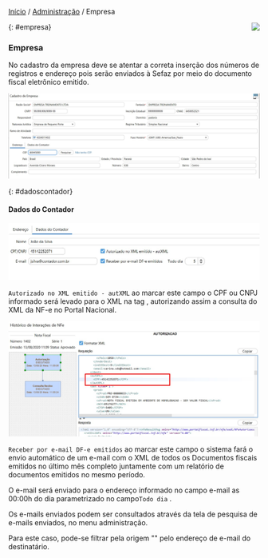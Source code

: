 [Início](index.md) / [Administração](administracao.md) / Empresa

<a href="http://docs.continentenuvem.com.br/dicas.html#dicas"><img align="right" src="http://docs.continentenuvem.com.br/images/dicas.png"></a>

{: #empresa}

### Empresa

No cadastro da empresa deve se atentar a correta inserção dos números de registros e endereço pois serão enviados à Sefaz por meio do documento fiscal eletrônico emitido.

![](images/administracao_empresa.jpg)

{: #dadoscontador}

#### Dados do Contador

![](images/administracao_empresa_contador.jpg)

`Autorizado no XML emitido - autXML` ao marcar este campo o CPF ou CNPJ informado será levado para o XML na tag <autXML>, autorizando assim a consulta do XML da NF-e no Portal Nacional.

![](images/administracao_empresa_contador_autxml.jpg)



`Receber por e-mail DF-e emitidos` ao marcar este campo o sistema fará o envio automático de um e-mail com o XML de todos os Documentos fiscais emitidos no último mês completo juntamente com um relatório de documentos emitidos no mesmo período. 

O e-mail será enviado para o endereço informado no campo e-mail as 00:00h do dia parametrizado no campo`Todo dia` .



Os e-mails enviados podem ser consultados através da tela de pesquisa de e-mails enviados, no menu administração.

Para este caso, pode-se filtrar pela origem "" pelo endereço de e-mail do destinatário.
